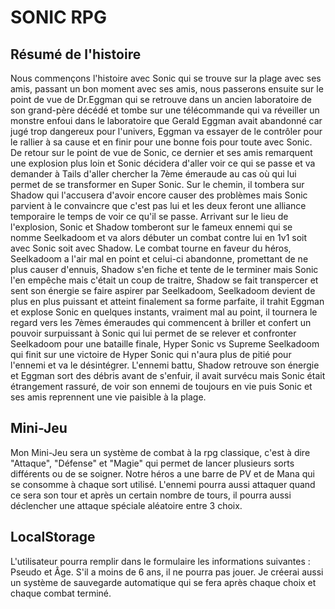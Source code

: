 # SONIC RPG

## Résumé de l'histoire

Nous commençons l'histoire avec Sonic qui se trouve sur la plage avec ses amis, passant un bon moment avec ses amis, nous passerons ensuite sur le point de vue de Dr.Eggman qui se retrouve dans un ancien laboratoire de son grand-père décédé et tombe sur une télécommande qui va réveiller un monstre enfoui dans le laboratoire que Gerald Eggman avait abandonné car jugé trop dangereux pour l'univers, Eggman va essayer de le contrôler pour le rallier à sa cause et en finir pour une bonne fois pour toute avec Sonic. De retour sur le point de vue de Sonic, ce dernier et ses amis remarquent une explosion plus loin et Sonic décidera d'aller voir ce qui se passe et va demander à Tails d'aller chercher la 7ème émeraude au cas où qui lui permet de se transformer en Super Sonic. Sur le chemin, il tombera sur Shadow qui l'accusera d'avoir encore causer des problèmes mais Sonic parvient à le convaincre que c'est pas lui et les deux feront une alliance temporaire le temps de voir ce qu'il se passe. Arrivant sur le lieu de l'explosion, Sonic et Shadow tomberont sur le fameux ennemi qui se nomme Seelkadoom et va alors débuter un combat contre lui en 1v1 soit avec Sonic soit avec Shadow. Le combat tourne en faveur du héros, Seelkadoom a l'air mal en point et celui-ci abandonne, promettant de ne plus causer d'ennuis, Shadow s'en fiche et tente de le terminer mais Sonic l'en empêche mais c'était un coup de traitre, Shadow se fait transpercer et sent son énergie se faire aspirer par Seelkadoom, Seelkadoom devient de plus en plus puissant et atteint finalement sa forme parfaite, il trahit Eggman et explose Sonic en quelques instants, vraiment mal au point, il tournera le regard vers les 7èmes émeraudes qui commencent à briller et confert un pouvoir surpuissant à Sonic qui lui permet de se relever et confronter Seelkadoom pour une bataille finale, Hyper Sonic vs Supreme Seelkadoom qui finit sur une victoire de Hyper Sonic qui n'aura plus de pitié pour l'ennemi et va le désintégrer. L'ennemi battu, Shadow retrouve son énergie et Eggman sort des débris avant de s'enfuir, il avait survécu mais Sonic était étrangement rassuré, de voir son ennemi de toujours en vie puis Sonic et ses amis reprennent une vie paisible à la plage.

## Mini-Jeu

Mon Mini-Jeu sera un système de combat à la rpg classique, c'est à dire "Attaque", "Défense" et "Magie" qui permet de lancer plusieurs sorts différents ou de se soigner. Notre héros a une barre de PV et de Mana qui se consomme à chaque sort utilisé. L'ennemi pourra aussi attaquer quand ce sera son tour et après un certain nombre de tours, il pourra aussi déclencher une attaque spéciale aléatoire entre 3 choix.

## LocalStorage

L'utilisateur pourra remplir dans le formulaire les informations suivantes : Pseudo et Âge. S'il a moins de 6 ans, il ne pourra pas jouer. Je créerai aussi un système de sauvegarde automatique qui se fera après chaque choix et chaque combat terminé. 